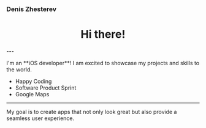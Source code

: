 ### Denis Zhesterev
<h1 align="center">Hi there!</h1>
---
<p>I'm an **iOS developer**! I am excited to showcase my projects and skills to the world.</p>

<ul>
  <li>Happy Coding</li>
  <li>Software Product Sprint</li>
  <li>Google Maps</li>
</ul>

<hr>

<p> My goal is to create apps that not only look great but also provide a seamless user experience. <p>


<!--
**dezhest/dezhest** is a ✨ _special_ ✨ repository because its `README.md` (this file) appears on your GitHub profile.

